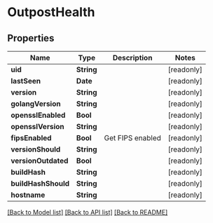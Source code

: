 # OutpostHealth

## Properties
Name | Type | Description | Notes
------------ | ------------- | ------------- | -------------
**uid** | **String** |  | [readonly] 
**lastSeen** | **Date** |  | [readonly] 
**version** | **String** |  | [readonly] 
**golangVersion** | **String** |  | [readonly] 
**opensslEnabled** | **Bool** |  | [readonly] 
**opensslVersion** | **String** |  | [readonly] 
**fipsEnabled** | **Bool** | Get FIPS enabled | [readonly] 
**versionShould** | **String** |  | [readonly] 
**versionOutdated** | **Bool** |  | [readonly] 
**buildHash** | **String** |  | [readonly] 
**buildHashShould** | **String** |  | [readonly] 
**hostname** | **String** |  | [readonly] 

[[Back to Model list]](../README.md#documentation-for-models) [[Back to API list]](../README.md#documentation-for-api-endpoints) [[Back to README]](../README.md)


